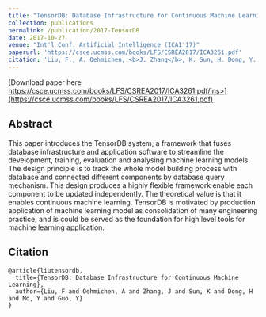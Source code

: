 ```yaml
---
title: "TensorDB: Database Infrastructure for Continuous Machine Learning"
collection: publications
permalink: /publication/2017-TensorDB
date: 2017-10-27
venue: "Int'l Conf. Artificial Intelligence (ICAI'17)"
paperurl: 'https://csce.ucmss.com/books/LFS/CSREA2017/ICA3261.pdf'
citation: 'Liu, F., A. Oehmichen, <b>J. Zhang</b>, K. Sun, H. Dong, Y. Mo, and Y. Guo. "TensorDB: Database Infrastructure for Continuous Machine Learning."'
---
```


[Download paper here <ins>https://csce.ucmss.com/books/LFS/CSREA2017/ICA3261.pdf/ins>](https://csce.ucmss.com/books/LFS/CSREA2017/ICA3261.pdf)

## Abstract
This paper introduces the TensorDB system, a framework that fuses database infrastructure and application software to streamline the development, training, evaluation and analysing machine learning models. The design principle is to track the whole model building process with database and connected different components by database query mechanism. This design produces a highly flexible framework enable each component to be updated independently. The theoretical value is that it enables continuous machine learning. TensorDB is motivated by production application of machine learning model as consolidation of many engineering practice, and is could be served as the foundation for high level tools for machine learning application.

## Citation
```
@article{liutensordb,
  title={TensorDB: Database Infrastructure for Continuous Machine Learning},
  author={Liu, F and Oehmichen, A and Zhang, J and Sun, K and Dong, H and Mo, Y and Guo, Y}
}
```
